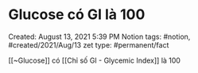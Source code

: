 # Glucose có GI là 100

Created: August 13, 2021 5:39 PM
Notion tags: #notion, #created/2021/Aug/13
zet type: #permanent/fact

[[~Glucose]] có [[Chỉ số GI - Glycemic Index]] là 100